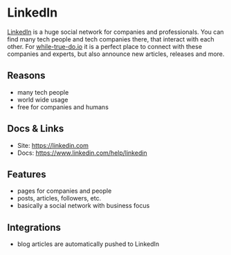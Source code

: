 # LinkedIn

[LinkedIn](https://www.linkedin.com/company/whiletruedoio/) is a huge social
network for companies and professionals. You can find many tech people and tech
companies there, that interact with each other. For
[while-true-do.io](https://while-true-do.io) it is a perfect place to connect
with these companies and experts, but also announce new articles, releases and
more.

## Reasons

- many tech people
- world wide usage
- free for companies and humans

## Docs & Links

- Site: <https://linkedin.com>
- Docs: <https://www.linkedin.com/help/linkedin>

## Features

- pages for companies and people
- posts, articles, followers, etc.
- basically a social network with business focus

## Integrations

- blog articles are automatically pushed to LinkedIn
